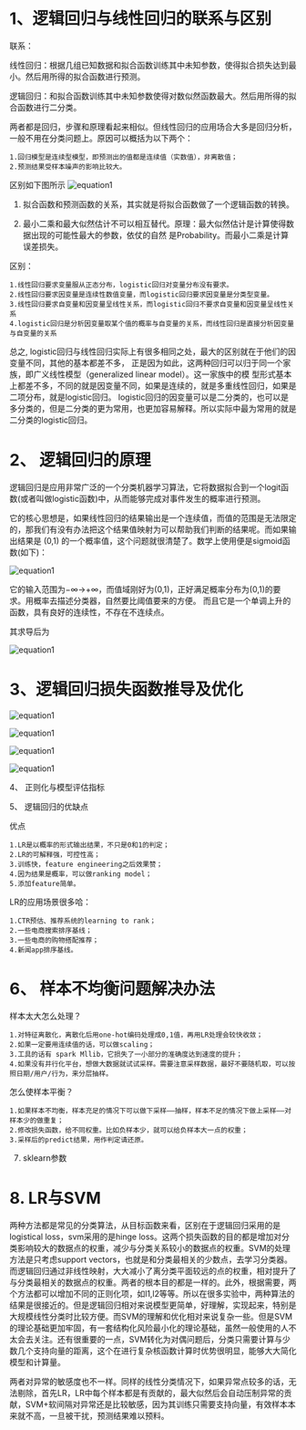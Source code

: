 # 1、逻辑回归与线性回归的联系与区别

联系：

线性回归：根据几组已知数据和拟合函数训练其中未知参数，使得拟合损失达到最小。然后用所得的拟合函数进行预测。 

逻辑回归：和拟合函数训练其中未知参数使得对数似然函数最大。然后用所得的拟合函数进行二分类。 

两者都是回归，步骤和原理看起来相似。但线性回归的应用场合大多是回归分析，一般不用在分类问题上。原因可以概括为以下两个：

    1.回归模型是连续型模型，即预测出的值都是连续值（实数值），非离散值；
    2.预测结果受样本噪声的影响比较大。

区别如下图所示
  ![equation1](https://github.com/npk123/Algorithm-datawhale/blob/master/images/Capture.JPG)

1. 拟合函数和预测函数的关系，其实就是将拟合函数做了一个逻辑函数的转换。 

2. 最小二乘和最大似然估计不可以相互替代。原理：最大似然估计是计算使得数据出现的可能性最大的参数，依仗的自然
是Probability。而最小二乘是计算误差损失。

区别：

    1.线性回归要求变量服从正态分布，logistic回归对变量分布没有要求。
    2.线性回归要求因变量是连续性数值变量，而logistic回归要求因变量是分类型变量。
    3.线性回归要求自变量和因变量呈线性关系，而logistic回归不要求自变量和因变量呈线性关系
    4.logistic回归是分析因变量取某个值的概率与自变量的关系，而线性回归是直接分析因变量与自变量的关系

总之, logistic回归与线性回归实际上有很多相同之处，最大的区别就在于他们的因变量不同，其他的基本都差不多，
正是因为如此，这两种回归可以归于同一个家族，即广义线性模型（generalized linear model）。这一家族中的模
型形式基本上都差不多，不同的就是因变量不同，如果是连续的，就是多重线性回归，如果是二项分布，就是logistic回归。
logistic回归的因变量可以是二分类的，也可以是多分类的，但是二分类的更为常用，也更加容易解释。所以实际中最为常用的就是二分类的logistic回归。

# 2、 逻辑回归的原理

逻辑回归是应用非常广泛的一个分类机器学习算法，它将数据拟合到一个logit函数(或者叫做logistic函数)中，从而能够完成对事件发生的概率进行预测。

它的核心思想是，如果线性回归的结果输出是一个连续值，而值的范围是无法限定的，那我们有没有办法把这个结果值映射为可以帮助我们判断的结果呢。而如果输出结果是 (0,1) 的一个概率值，这个问题就很清楚了。数学上使用便是sigmoid函数(如下)：

  ![equation1](https://github.com/npk123/Algorithm-datawhale/blob/master/images/sigmoid%20function.jpg)
  
它的输入范围为−∞→+∞，而值域刚好为(0,1)，正好满足概率分布为(0,1)的要求。用概率去描述分类器，自然要比阈值要来的方便。
而且它是一个单调上升的函数，具有良好的连续性，不存在不连续点。
  
  其求导后为
  
  ![equation1](https://github.com/npk123/Algorithm-datawhale/blob/master/images/sigmoid'.jpg)

# 3、逻辑回归损失函数推导及优化


  ![equation1](https://github.com/npk123/Algorithm-datawhale/blob/master/images/logistic-loss%20function.jpg)
  
  ![equation1](https://github.com/npk123/Algorithm-datawhale/blob/master/images/simplified%20logistic%20loss%20function.png)
  
  ![equation1](https://github.com/npk123/Algorithm-datawhale/blob/master/images/%E4%B8%8B%E8%BD%BD1.png)
  
  ![equation1](https://github.com/npk123/Algorithm-datawhale/blob/master/images/%E4%B8%8B%E8%BD%BD2.png)

4、 正则化与模型评估指标



5、 逻辑回归的优缺点

优点

    1.LR是以概率的形式输出结果，不只是0和1的判定； 
    2.LR的可解释强，可控性高； 
    3.训练快，feature engineering之后效果赞； 
    4.因为结果是概率，可以做ranking model； 
    5.添加feature简单。 
   
LR的应用场景很多哈： 

    1.CTR预估、推荐系统的learning to rank； 
    2.一些电商搜索排序基线； 
    3.一些电商的购物搭配推荐； 
    4.新闻app排序基线。

# 6、 样本不均衡问题解决办法

样本太大怎么处理？ 

    1.对特征离散化，离散化后用one-hot编码处理成0,1值，再用LR处理会较快收敛； 
    2.如果一定要用连续值的话，可以做scaling； 
    3.工具的话有 spark Mllib，它损失了一小部分的准确度达到速度的提升； 
    4.如果没有并行化平台，想做大数据就试试采样。需要注意采样数据，最好不要随机取，可以按照日期/用户/行为，来分层抽样。 

怎么使样本平衡？ 

    1.如果样本不均衡，样本充足的情况下可以做下采样——抽样，样本不足的情况下做上采样——对样本少的做重复； 
    2.修改损失函数，给不同权重。比如负样本少，就可以给负样本大一点的权重； 
    3.采样后的predict结果，用作判定请还原。

7.  sklearn参数

# 8. LR与SVM
两种方法都是常见的分类算法，从目标函数来看，区别在于逻辑回归采用的是logistical loss，svm采用的是hinge loss。这两个损失函数的目的都是增加对分类影响较大的数据点的权重，减少与分类关系较小的数据点的权重。SVM的处理方法是只考虑support vectors，也就是和分类最相关的少数点，去学习分类器。而逻辑回归通过非线性映射，大大减小了离分类平面较远的点的权重，相对提升了与分类最相关的数据点的权重。两者的根本目的都是一样的。此外，根据需要，两个方法都可以增加不同的正则化项，如l1,l2等等。所以在很多实验中，两种算法的结果是很接近的。但是逻辑回归相对来说模型更简单，好理解，实现起来，特别是大规模线性分类时比较方便。而SVM的理解和优化相对来说复杂一些。但是SVM的理论基础更加牢固，有一套结构化风险最小化的理论基础，虽然一般使用的人不太会去关注。还有很重要的一点，SVM转化为对偶问题后，分类只需要计算与少数几个支持向量的距离，这个在进行复杂核函数计算时优势很明显，能够大大简化模型和计算量。

两者对异常的敏感度也不一样。同样的线性分类情况下，如果异常点较多的话，无法剔除，首先LR，LR中每个样本都是有贡献的，最大似然后会自动压制异常的贡献，SVM+软间隔对异常还是比较敏感，因为其训练只需要支持向量，有效样本本来就不高，一旦被干扰，预测结果难以预料。
